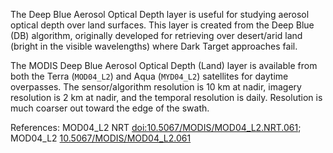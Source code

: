 The Deep Blue Aerosol Optical Depth layer is useful for studying aerosol optical depth over land surfaces. This layer is created from the Deep Blue (DB) algorithm, originally developed for retrieving over desert/arid land (bright in the visible wavelengths) where Dark Target approaches fail.

The MODIS Deep Blue Aerosol Optical Depth (Land) layer is available from both the Terra (`MOD04_L2`) and Aqua (`MYD04_L2`) satellites for daytime overpasses. The sensor/algorithm resolution is 10 km at nadir,  imagery resolution is 2 km at nadir, and the temporal resolution is daily. Resolution is much coarser out toward the edge of the swath.

References: MOD04_L2 NRT [doi:10.5067/MODIS/MOD04_L2.NRT.061](https://doi.org/10.5067/MODIS/MOD04_L2.NRT.061); MOD04_L2 [10.5067/MODIS/MOD04_L2.061](https://doi.org/10.5067/MODIS/MOD04_L2.061)